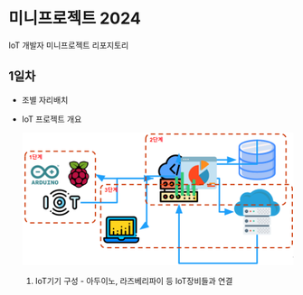 # 미니프로젝트 2024
IoT 개발자 미니프로젝트 리포지토리 

## 1일차 
- 조별 자리배치
- IoT 프로젝트 개요 

    ![IoT프로젝트](https://raw.githubusercontent.com/kimdongju1/miniprojects-2024/main/mp001.png)

    1. IoT기기 구성 - 아두이노, 라즈베리파이 등 IoT장비들과 연결 

